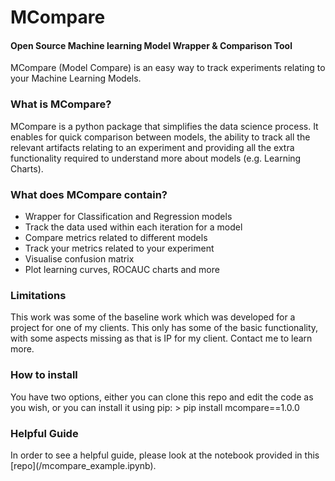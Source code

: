 <h1>MCompare</h1>
<h4>Open Source Machine learning Model Wrapper & Comparison Tool</h4>
MCompare (Model Compare) is an easy way to track experiments relating to your Machine Learning Models.

<h3>What is MCompare?</h3>
MCompare is a python package that simplifies the data science process. It enables for quick comparison between models, the ability to track all the relevant artifacts relating to an experiment and providing all the extra functionality required to understand more about models (e.g. Learning Charts).

<h3>What does MCompare contain?</h3>  

* Wrapper for Classification and Regression models
* Track the data used within each iteration for a model
* Compare metrics related to different models
* Track your metrics related to your experiment
* Visualise confusion matrix
* Plot learning curves, ROCAUC charts and more

<h3>Limitations</h3>  
This work was some of the baseline work which was developed for a project for one of my clients. This only has some of the basic functionality, with some aspects missing as that is IP for my client. Contact me to learn more.

<h3>How to install</h3>
You have two options, either you can clone this repo and edit the code as you wish, or you can install it using pip:
> pip install mcompare==1.0.0

<h3>Helpful Guide</h3>
In order to see a helpful guide, please look at the notebook provided in this [repo](/mcompare_example.ipynb).